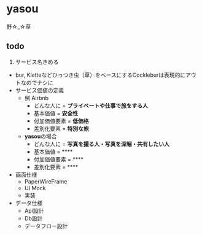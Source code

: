 # yasou


野☆_☆草

## todo

1. サービス名きめる
  - bur, Kletteなどひっつき虫（草）をベースにするCockleburは表現的にアウトなのでナシに
- サービス価値の定義
  - 例 Airbnb
    - どんな人に = **プライベートや仕事で旅をする人**
    - 基本価値 = **安全性**
    - 付加価値要素 = **低価格**
    - 差別化要素 = **特別な旅**
  - **yasou**の場合
    - どんな人に = **写真を撮る人・写真を深堀・共有したい人**
    - 基本価値 = ****
    - 付加価値要素 = ****
    - 差別化要素 = ****
- 画面仕様
  - PaperWireFrame
  - UI Mock
  - 実装
- データ仕様
  - Api設計
  - Db設計
  - データフロー設計

